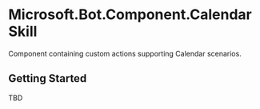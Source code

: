 # Microsoft.Bot.Component.CalendarSkill
Component containing custom actions supporting Calendar scenarios.

## Getting Started
TBD